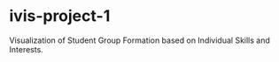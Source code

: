 # ivis-project-1
Visualization of Student Group Formation based on Individual Skills and Interests.
